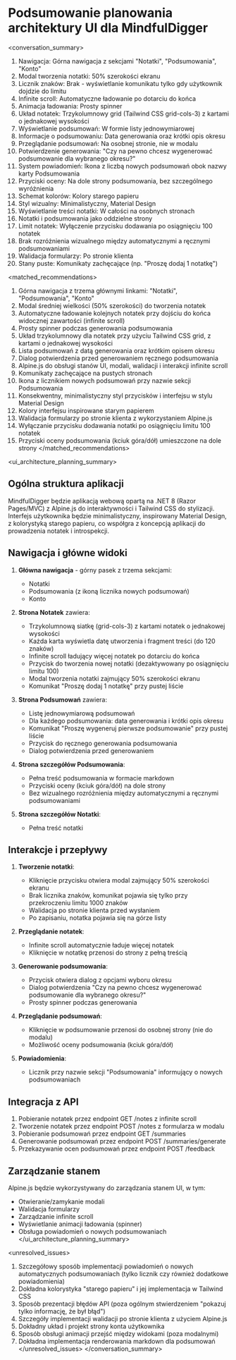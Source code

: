 # Podsumowanie planowania architektury UI dla MindfulDigger

<conversation_summary>
<decisions>
1. Nawigacja: Górna nawigacja z sekcjami "Notatki", "Podsumowania", "Konto"
2. Modal tworzenia notatki: 50% szerokości ekranu
3. Licznik znaków: Brak - wyświetlanie komunikatu tylko gdy użytkownik dojdzie do limitu
4. Infinite scroll: Automatyczne ładowanie po dotarciu do końca
5. Animacja ładowania: Prosty spinner
6. Układ notatek: Trzykolumnowy grid (Tailwind CSS grid-cols-3) z kartami o jednakowej wysokości
7. Wyświetlanie podsumowań: W formie listy jednowymiarowej
8. Informacje o podsumowaniu: Data generowania oraz krótki opis okresu
9. Przeglądanie podsumowań: Na osobnej stronie, nie w modalu
10. Potwierdzenie generowania: "Czy na pewno chcesz wygenerować podsumowanie dla wybranego okresu?"
11. System powiadomień: Ikona z liczbą nowych podsumowań obok nazwy karty Podsumowania
12. Przyciski oceny: Na dole strony podsumowania, bez szczególnego wyróżnienia
13. Schemat kolorów: Kolory starego papieru
14. Styl wizualny: Minimalistyczny, Material Design
15. Wyświetlanie treści notatki: W całości na osobnych stronach
16. Notatki i podsumowania jako oddzielne strony
17. Limit notatek: Wyłączenie przycisku dodawania po osiągnięciu 100 notatek
18. Brak rozróżnienia wizualnego między automatycznymi a ręcznymi podsumowaniami
19. Walidacja formularzy: Po stronie klienta
20. Stany puste: Komunikaty zachęcające (np. "Proszę dodaj 1 notatkę")
</decisions>

<matched_recommendations>
1. Górna nawigacja z trzema głównymi linkami: "Notatki", "Podsumowania", "Konto"
2. Modal średniej wielkości (50% szerokości) do tworzenia notatek
3. Automatyczne ładowanie kolejnych notatek przy dojściu do końca widocznej zawartości (infinite scroll)
4. Prosty spinner podczas generowania podsumowania
5. Układ trzykolumnowy dla notatek przy użyciu Tailwind CSS grid, z kartami o jednakowej wysokości
6. Lista podsumowań z datą generowania oraz krótkim opisem okresu
7. Dialog potwierdzenia przed generowaniem ręcznego podsumowania
8. Alpine.js do obsługi stanów UI, modali, walidacji i interakcji infinite scroll
9. Komunikaty zachęcające na pustych stronach
10. Ikona z licznikiem nowych podsumowań przy nazwie sekcji Podsumowania
11. Konsekwentny, minimalistyczny styl przycisków i interfejsu w stylu Material Design
12. Kolory interfejsu inspirowane starym papierem
13. Walidacja formularzy po stronie klienta z wykorzystaniem Alpine.js
14. Wyłączanie przycisku dodawania notatki po osiągnięciu limitu 100 notatek
15. Przyciski oceny podsumowania (kciuk góra/dół) umieszczone na dole strony
</matched_recommendations>

<ui_architecture_planning_summary>
## Ogólna struktura aplikacji

MindfulDigger będzie aplikacją webową opartą na .NET 8 (Razor Pages/MVC) z Alpine.js do interaktywności i Tailwind CSS do stylizacji. Interfejs użytkownika będzie minimalistyczny, inspirowany Material Design, z kolorystyką starego papieru, co współgra z koncepcją aplikacji do prowadzenia notatek i introspekcji.

## Nawigacja i główne widoki

1. **Główna nawigacja** - górny pasek z trzema sekcjami:
   - Notatki
   - Podsumowania (z ikoną licznika nowych podsumowań)
   - Konto

2. **Strona Notatek** zawiera:
   - Trzykolumnową siatkę (grid-cols-3) z kartami notatek o jednakowej wysokości
   - Każda karta wyświetla datę utworzenia i fragment treści (do 120 znaków)
   - Infinite scroll ładujący więcej notatek po dotarciu do końca
   - Przycisk do tworzenia nowej notatki (dezaktywowany po osiągnięciu limitu 100)
   - Modal tworzenia notatki zajmujący 50% szerokości ekranu
   - Komunikat "Proszę dodaj 1 notatkę" przy pustej liście

3. **Strona Podsumowań** zawiera:
   - Listę jednowymiarową podsumowań
   - Dla każdego podsumowania: data generowania i krótki opis okresu
   - Komunikat "Proszę wygeneruj pierwsze podsumowanie" przy pustej liście
   - Przycisk do ręcznego generowania podsumowania
   - Dialog potwierdzenia przed generowaniem

4. **Strona szczegółów Podsumowania**:
   - Pełna treść podsumowania w formacie markdown
   - Przyciski oceny (kciuk góra/dół) na dole strony
   - Bez wizualnego rozróżnienia między automatycznymi a ręcznymi podsumowaniami

5. **Strona szczegółów Notatki**:
   - Pełna treść notatki

## Interakcje i przepływy

1. **Tworzenie notatki**:
   - Kliknięcie przycisku otwiera modal zajmujący 50% szerokości ekranu
   - Brak licznika znaków, komunikat pojawia się tylko przy przekroczeniu limitu 1000 znaków
   - Walidacja po stronie klienta przed wysłaniem
   - Po zapisaniu, notatka pojawia się na górze listy

2. **Przeglądanie notatek**:
   - Infinite scroll automatycznie ładuje więcej notatek
   - Kliknięcie w notatkę przenosi do strony z pełną treścią

3. **Generowanie podsumowania**:
   - Przycisk otwiera dialog z opcjami wyboru okresu
   - Dialog potwierdzenia "Czy na pewno chcesz wygenerować podsumowanie dla wybranego okresu?"
   - Prosty spinner podczas generowania

4. **Przeglądanie podsumowań**:
   - Kliknięcie w podsumowanie przenosi do osobnej strony (nie do modalu)
   - Możliwość oceny podsumowania (kciuk góra/dół)

5. **Powiadomienia**:
   - Licznik przy nazwie sekcji "Podsumowania" informujący o nowych podsumowaniach

## Integracja z API

1. Pobieranie notatek przez endpoint GET /notes z infinite scroll
2. Tworzenie notatek przez endpoint POST /notes z formularza w modalu
3. Pobieranie podsumowań przez endpoint GET /summaries
4. Generowanie podsumowań przez endpoint POST /summaries/generate
5. Przekazywanie ocen podsumowań przez endpoint POST /feedback

## Zarządzanie stanem

Alpine.js będzie wykorzystywany do zarządzania stanem UI, w tym:
- Otwieranie/zamykanie modali
- Walidacja formularzy
- Zarządzanie infinite scroll
- Wyświetlanie animacji ładowania (spinner)
- Obsługa powiadomień o nowych podsumowaniach
</ui_architecture_planning_summary>

<unresolved_issues>
1. Szczegółowy sposób implementacji powiadomień o nowych automatycznych podsumowaniach (tylko licznik czy również dodatkowe powiadomienia)
2. Dokładna kolorystyka "starego papieru" i jej implementacja w Tailwind CSS
3. Sposób prezentacji błędów API (poza ogólnym stwierdzeniem "pokazuj tylko informację, że był błąd")
4. Szczegóły implementacji walidacji po stronie klienta z użyciem Alpine.js
5. Dokładny układ i projekt strony konta użytkownika
6. Sposób obsługi animacji przejść między widokami (poza modalnymi)
7. Dokładna implementacja renderowania markdown dla podsumowań
</unresolved_issues>
</conversation_summary>